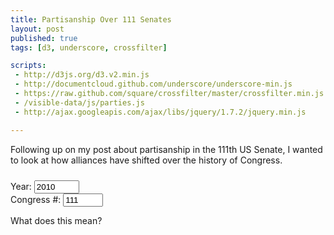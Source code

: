 ```yaml
---
title: Partisanship Over 111 Senates
layout: post
published: true
tags: [d3, underscore, crossfilter]

scripts:
 - http://d3js.org/d3.v2.min.js
 - http://documentcloud.github.com/underscore/underscore-min.js
 - https://raw.github.com/square/crossfilter/master/crossfilter.min.js
 - /visible-data/js/parties.js
 - http://ajax.googleapis.com/ajax/libs/jquery/1.7.2/jquery.min.js

---
```

<style type="text/css">
body { position: relative; }

div.caption {
	padding: .5em;
	background-color: white;
	border: 1px solid #555;
}

#congress {
	margin-top: 1em;
}
#buttons {
	margin-top: 1.75em;
}

</style>

Following up on my post about partisanship in the 111th US Senate, I wanted to look at how alliances have shifted over the history of Congress.

<div id="chart-wrapper" class="row">
	<div id="chart"> </div>
	<div id="buttons" class="btn-group span2">
		<a class="btn" id="previous">
			<i class="icon-step-backward" id="previous-icon" data-original-title="Earlier"> </i>
		</a>
		<a class="btn" id="random">
			<i class="icon-random" data-original-title="Random"> </i>
		</a>
		<a class="btn" id="next">
			<i class="icon-step-forward" id="next-icon" data-original-title="Later"> </i>
		</a>
	</div>
	<form class="form-horizontal" id="congress">
		<div class="row">
			<div class="span3">
				<label>Year: </label>
				<input name="year" class="span2" 
					type="number" value="2010" 
					max="2010"
					min="1789" />
			</div>
			<div class="span2">
				<label>Congress #:</label>
				<input name="congress" class="span2" 
					type="number" value="111" 
					max="111"
					min="1" />
			</div>
		</div>
	</form>
</div>

What does this mean?

<script type="text/javascript" src="/visible-data/js/senate-dwn-1-111.js"> </script>